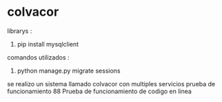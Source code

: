 # colvacor

librarys : 
1) pip install mysqlclient

comandos utilizados : 

1) python manage.py migrate sessions


se realizo un sistema llamado colvacor con multiples servicios 
prueba de funcionamiento 88
Prueba de funcionamiento de codigo en linea
